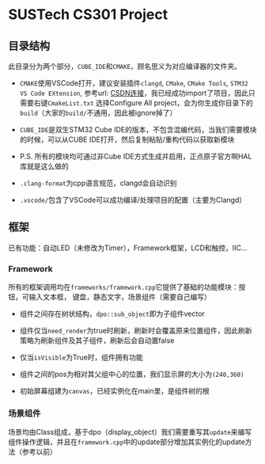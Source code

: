 # SUSTech CS301 Project

## 目录结构

此目录分为两个部分，`CUBE_IDE`和`CMAKE`，顾名思义为对应编译器的文件夹。

* `CMAKE`使用VSCode打开，建议安装插件`clangd`, `CMake`, `CMake Tools`, `STM32 VS Code EXtension`, 参考url: [CSDN连接](https://blog.csdn.net/weixin_62701327/article/details/131744874)，我已经成功import了项目，因此只需要右键`CmakeList.txt` 选择Configure All project，会为你生成你目录下的`build`（大家的`build/`不通用，因此被ignore掉了）

* `CUBE_IDE`是双生STM32 Cube IDE的版本，不包含混编代码，当我们需要模块的时候，可以从CUBE IDE打开，然后复制粘贴/重构代码以获取新模块
* P.S. 所有的模块均可通过非Cube IDE方式生成并启用，正点原子官方啊HAL库就是这么做的
* `.clang-format`为cpp语言规范，clangd会自动识别
* `.vscode/`包含了VSCode可以成功编译/处理项目的配置（主要为Clangd）

## 框架

已有功能：自动LED（未修改为Timer），Framework框架，LCD和触控，IIC...

### Framework

所有的框架调用均在`frameworks/framework.cpp`它提供了基础的功能模块：按钮，可输入文本框， 键盘，静态文字，场景组件（需要自己编写）

* 组件之间存在树状结构，`dpo::sub_object`即为子组件vector
* 组件仅当`need_render`为true时刷新，刷新时会覆盖原来位置组件，因此刷新策略为刷新组件及其子组件，刷新后会自动置false
* 仅当`isVisible`为True时，组件拥有功能
* 组件之间的pos为相对其父组中心的位置，我们显示屏的大小为`(240,360)`

* 初始屏幕组建为`canvas`，已经实例化在main里，是组件树的根

### 场景组件

场景均由Class组成，基于dpo（display_object）我们需要重写其`update`来编写组件操作逻辑，并且在`framework.cpp`中的update部分增加其实例化的update方法（参考以前）